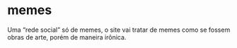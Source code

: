 # memes
Uma “rede social” só de memes, o site vai tratar de memes como se fossem obras de arte, porém de maneira irônica.
